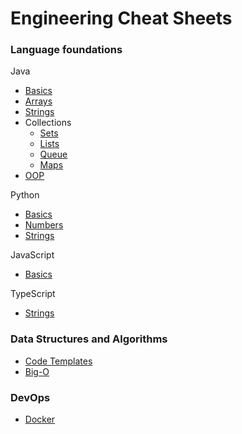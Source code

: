 # Engineering Cheat Sheets

### Language foundations

Java

- [Basics](./language_foundations/java_basics.md)
- [Arrays](./language_foundations/java_arrays.md)
- [Strings](./language_foundations/java_strings.md)
- Collections
  - [Sets](./language_foundations/java_sets.md)
  - [Lists](./language_foundations/java_lists.md)
  - [Queue](./language_foundations/java_queues.md)
  - [Maps](./language_foundations/java_maps.md)
- [OOP](./language_foundations/java_oop.md)

Python

- [Basics](./language_foundations/python_basics.md)
- [Numbers](./language_foundations/python_numbers.md)
- [Strings](./language_foundations/python_strings.md)

JavaScript

- [Basics](./language_foundations/js_basics.md)

TypeScript

- [Strings](./language_foundations/ts_strings.md)

### Data Structures and Algorithms

- [Code Templates](./data_structures/code_templates.md)
- [Big-O](./data_structures/big_o.md)

### DevOps

- [Docker](./devops/docker.md)
